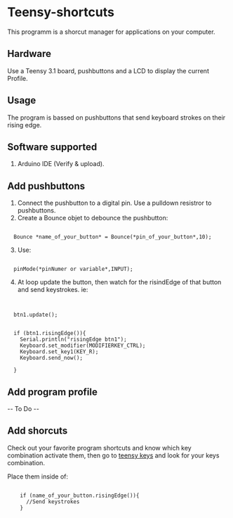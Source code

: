 # Teensy-shortcuts

This programm is a shorcut manager for applications on your computer.

## Hardware

Use a Teensy 3.1 board, pushbuttons and a LCD to display the current Profile.

## Usage

The program is bassed on pushbuttons that send keyboard strokes on their rising edge.

## Software supported

1. Arduino IDE (Verify & upload).

## Add pushbuttons

1. Connect the pushbutton to a digital pin. Use a pulldown resistror to pushbuttons.
2. Create a Bounce objet to debounce the pushbutton:
<pre lang="arduino"><code>
  Bounce *name_of_your_button* = Bounce(*pin_of_your_button*,10);
</code></pre>
3. Use:
<pre lang="arduino"><code>
  pinMode(*pinNumer or variable*,INPUT);
</code></pre>
4. At loop update the button, then watch for the risindEdge of that button and send keystrokes. ie:

<pre lang="arduino"><code>

  btn1.update();
 
  
  if (btn1.risingEdge()){
    Serial.println("risingEdge btn1");
    Keyboard.set_modifier(MODIFIERKEY_CTRL);
    Keyboard.set_key1(KEY_R);
    Keyboard.send_now();

  }
</code></pre>


## Add program profile

-- To Do --

## Add shorcuts

Check out your favorite program shortcuts and know which key combination activate them, then go to [teensy keys](https://www.pjrc.com/teensy/td_keyboard.html) and look for your keys combination.

Place them inside of:
<pre lang="arduino"><code>    
    if (name_of_your_button.risingEdge()){
      //Send keystrokes
    }
</code></pre>
